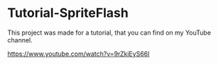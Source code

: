 # Tutorial-SpriteFlash

This project was made for a tutorial, that you can find on my YouTube channel.

https://www.youtube.com/watch?v=9rZkiEyS66I
